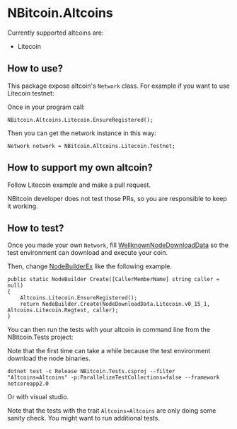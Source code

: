 # NBitcoin.Altcoins

Currently supported altcoins are:

* Litecoin

## How to use?

This package expose altcoin's `Network` class.
For example if you want to use Litecoin testnet:

Once in your program call:

```
NBitcoin.Altcoins.Litecoin.EnsureRegistered();
```

Then you can get the network instance in this way:

```
Network network = NBitcoin.Altcoins.Litecoin.Testnet;
```

## How to support my own altcoin?

Follow Litecoin example and make a pull request.

NBitcoin developer does not test those PRs, so you are responsible to keep it working.

## How to test?

Once you made your own `Network`, fill [WellknownNodeDownloadData](../NBitcoin.Tests/WellknownNodeDownloadData.cs) so the test environment can download and execute your coin.

Then, change [NodeBuilderEx](../NBitcoin.Tests/NodeBuilderEx.cs) like the following example.

```
public static NodeBuilder Create([CallerMemberName] string caller = null)
{
	Altcoins.Litecoin.EnsureRegistered();
	return NodeBuilder.Create(NodeDownloadData.Litecoin.v0_15_1, Altcoins.Litecoin.Regtest, caller);
}
```

You can then run the tests with your altcoin in command line from the NBitcoin.Tests project:

Note that the first time can take a while because the test environment download the node binaries.

```
dotnet test -c Release NBitcoin.Tests.csproj --filter "Altcoins=Altcoins" -p:ParallelizeTestCollections=false --framework netcoreapp2.0
```

Or with visual studio.

Note that the tests with the trait `Altcoins=Altcoins` are only doing some sanity check. You might want to run additional tests.